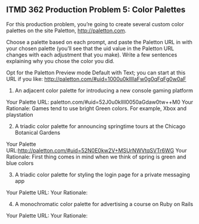 ## ITMD 362 Production Problem 5: Color Palettes

For this production problem, you’re going to create several custom color palettes on the site Paletton, http://paletton.com.

Choose a palette based on each prompt, and paste the Paletton URL in with your chosen palette (you’ll see that the uid value in the Paletton URL changes with each adjustment that you make). Write a few sentences explaining why you chose the color you did.

Opt for the Paletton Preview mode Default with Text; you can start at this URL if you like: http://paletton.com/#uid=1000u0kllllaFw0g0qFqFg0w0aF

1. An adjacent color palette for introducing a new console gaming platform

Your Palette URL: paletton.com/#uid=52J0u0kllll0050aGdaw0tw++M0
Your Rationale: Games tend to use bright Green colors. For example, Xbox and playstation

2. A triadic color palette for announcing springtime tours at the Chicago Botanical Gardens

Your Palette URL:http://paletton.com/#uid=52N0E0kw2V+MSUrNWVtqSVTr6WG
Your Rationale: First thing comes in mind when we think of spring is green and blue colors

3. A triadic color palette for styling the login page for a private messaging app

Your Palette URL:
Your Rationale:

4. A monochromatic color palette for advertising a course on Ruby on Rails

Your Palette URL:
Your Rationale:

